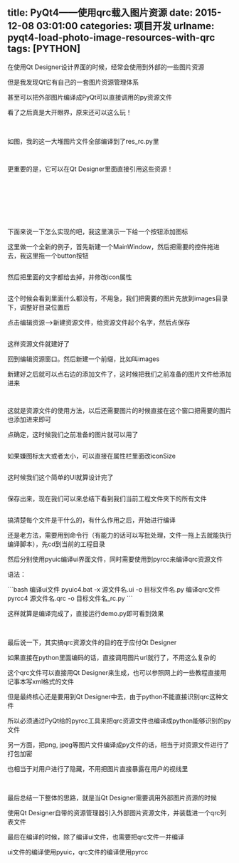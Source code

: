 title: PyQt4——使用qrc载入图片资源
date: 2015-12-08 03:01:00
categories: 项目开发
urlname: pyqt4-load-photo-image-resources-with-qrc
tags: [PYTHON]
---
<p>
	在使用Qt Designer设计界面的时候，经常会使用到外部的一些图片资源
</p>
<p>
	但是我发现Qt它有自己的一套图片资源管理体系
</p>
<p>
	甚至可以把外部图片编译成PyQt可以直接调用的py资源文件
</p>
<p>
	看了之后真是大开眼界，原来还可以这么玩！
</p>
<p>
	<br />
</p>
<p>
	如图，我的这一大堆图片文件全部编译到了res_rc.py里
</p>
<p>
	<img src="/images/tp_old/image/20151208/20151208105939_69389.png" alt="" /> 
</p>
<p>
	<img src="/images/tp_old/image/20151208/20151208110123_76717.png" alt="" /> 
</p>
<p class="MsoNormal" align="left">
	更重要的是，它可以在Qt Designer里面直接引用这些资源！
		<!--more-->
</p>
<p>
	<br />
</p>
<p>
	<br />
</p>
<p class="MsoNormal" align="left">
	<img src="/images/tp_old/image/20151208/20151208110954_83985.png" alt="" /><br />
<!--[endif]-->
</p>
<p class="MsoNormal" align="left">
	&nbsp;
</p>
<p class="MsoNormal" align="left">
	下面来说一下怎么实现的吧，我这里演示一下给一个按钮添加图标
</p>
<p class="MsoNormal" align="left">
	这里做一个全新的例子，首先新建一个MainWindow，然后把需要的控件拖进去，我这里拖一个button按钮
</p>
<p class="MsoNormal" align="left">
	<img src="/images/tp_old/image/20151208/20151208111747_69779.png" alt="" /><br />
<!--[endif]-->
</p>
<p class="MsoNormal" align="left">
	然后把里面的文字都给去掉，并修改icon属性
</p>
<p class="MsoNormal" align="left">
	<img src="/images/tp_old/image/20151208/20151208112033_18121.png" alt="" /><br />
<!--[endif]-->
</p>
<p class="MsoNormal" align="left">
	这个时候会看到里面什么都没有，不用急，我们把需要的图片先放到images目录下，调整好目录位置后
</p>
<p class="MsoNormal" align="left">
	点击编辑资源--&gt;新建资源文件，给资源文件起个名字，然后点保存
</p>
<p class="MsoNormal" align="left">
	<img src="/images/tp_old/image/20151208/20151208112431_24713.jpg" alt="" /><br />
<!--[endif]-->
</p>
<p class="MsoNormal" align="left">
	这样资源文件就建好了
</p>
<p class="MsoNormal" align="left">
	回到编辑资源窗口。然后新建一个前缀，比如叫images
</p>
<p class="MsoNormal" align="left">
	新建好之后就可以点右边的添加文件了，这时候把我们之前准备的图片文件给添加进来
</p>
<p class="MsoNormal" align="left">
	<img src="/images/tp_old/image/20151208/20151208112733_31270.jpg" alt="" /><br />
<!--[endif]-->
</p>
<p class="MsoNormal" align="left">
	<img src="/images/tp_old/image/20151208/20151208112806_29048.png" alt="" /> 
</p>
<p class="MsoNormal" align="left">
	这就是资源文件的使用方法，以后还需要图片的时候直接在这个窗口把需要的图片也添加进来即可
</p>
<p class="MsoNormal" align="left">
	点确定，这时候我们之前准备的图片就可以用了
</p>
<p class="MsoNormal" align="left">
	<img src="/images/tp_old/image/20151208/20151208113020_40681.png" alt="" /><br />
<!--[endif]-->
</p>
<p class="MsoNormal" align="left">
	如果嫌图标太大或者太小，可以直接在属性栏里面改iconSize
</p>
<p class="MsoNormal" align="left">
	<img src="/images/tp_old/image/20151208/20151208113135_86807.png" alt="" /><br />
<!--[endif]-->
</p>
<p class="MsoNormal" align="left">
	这时候我们这个简单的UI就算设计完了
</p>
<p class="MsoNormal" align="left">
	<img src="/images/tp_old/image/20151208/20151208113246_42953.png" alt="" /><br />
<!--[endif]-->
</p>
<p class="MsoNormal" align="left">
	保存出来，现在我们可以来总结下看到我们当前工程文件夹下的所有文件
</p>
<p class="MsoNormal" align="left">
	<img src="/images/tp_old/image/20151208/20151208113658_87867.png" alt="" /><br />
<!--[endif]-->
</p>
<p class="MsoNormal" align="left">
	搞清楚每个文件是干什么的，有什么作用之后，开始进行编译
</p>
<p class="MsoNormal" align="left">
	还是老方法，需要用到命令行（有能力的话可以写批处理，文件一拖上去就能执行编译脚本），先cd到当前的工程目录
</p>
<p class="MsoNormal" align="left">
	然后分别使用pyuic编译ui界面文件，同时需要使用到pyrcc来编译qrc资源文件
</p>
<p class="MsoNormal" align="left">
	语法：
</p>
```bash
编译ui文件 pyuic4.bat -x 源文件名.ui -o 目标文件名.py
编译qrc文件 pyrcc4 源文件名.qrc -o 目标文件名_rc.py
```
<img src="/images/tp_old/image/20151208/20151208120016_20523.png" alt="" /> 
<p class="MsoNormal" align="left">
	这样就算是编译完成了，直接运行demo.py即可看到效果
</p>
<p class="MsoNormal">
	<span>&nbsp;<img src="/images/tp_old/image/20151208/20151208120123_29319.png" alt="" /></span> 
</p>
<p>
	最后说一下，其实搞qrc资源文件的目的在于应付Qt Designer
</p>
<p>
	如果直接在python里面编码的话，直接调用图片url就行了，不用这么复杂的
</p>
<p>
	这个qrc文件可以直接用Qt Designer来生成，也可以参照网上的一些教程直接用记事本写xml格式的文件
</p>
<p>
	但是最终核心还是要用到Qt Designer中去，由于python不能直接识别qrc这种文件
</p>
<p>
	所以必须通过PyQt给的pyrcc工具来把qrc资源文件也编译成python能够识别的py文件
</p>
<p>
	另一方面，把png, jpeg等图片文件编译成py文件的话，相当于对资源文件进行了打包加密
</p>
<p>
	也相当于对用户进行了隐藏，不用把图片直接暴露在用户的视线里
</p>
<p>
	<br />
</p>
<p>
	<span>最后总结一下整体的思路，</span>就是当Qt Designer需要调用外部图片资源的时候
</p>
<p>
	使用Qt Designer自带的资源管理器引入外部图片资源文件，并装载进一个qrc列表文件
</p>
<p>
	最后在编译的时候，除了编译ui文件，也需要把qrc文件一并编译
</p>
<p>
	ui文件的编译使用pyuic，qrc文件的编译使用pyrcc
</p>